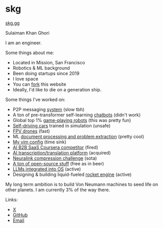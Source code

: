 # skg

[skg.gg](https://skg.gg)

Sulaiman Khan Ghori

I am an engineer.

Some things about me:

- Located in Mission, San Francisco
- Robotics & ML background
- Been doing startups since 2019
- I love space
- You can [fork](https://github.com/djmango/skg) this website
- Ideally, I'd like to die on a generation ship.

Some things I've worked on:

- P2P messaging [system](https://github.com/djmango/pyddle) (slow tbh)
- A ton of pre-transformer self-learning [chatbots](https://github.com/djmango/the-benjamin-project) (didn't work)
- Global top 1% [game-playing robots](https://github.com/djmango/korvex) (this was pretty fun)
- [Self-driving cars](https://youtu.be/pLDMhNwsbwI?si=olO68hEVxFpDS1t4) trained in simulation (unsafe)
- [FPV drones](https://youtu.be/b7MsTlukhV8?si=NmKNjW-uj_2dV5ZC) (fast)
- ML [document processing and problem extraction](https://getonder.com) (pretty cool)
- [My vim config](https://vim.skg.gg) (time sink)
- [AI B2B SaaS Coursera competitor](https://jeeny.ai) (fired)
- [AI transcription/translation platform](https://swiftink.io) (acquired)
- [Neuralink compression challenge](https://github.com/djmango/smallbrain) (sota)
- [A ton of open-source stuff](https://github.com/djmango/obsidian-transcription) (free as in beer)
- [LLMs integrated into OS](https://i.inc) (active)
- Designing & building liquid-fueled [rocket engine](https://rocket.skg.gg) (active)

My long term ambition is to build Von Neumann machines to seed life on other planets. I am currently 3% of the way there.

Links:

- [X](https://x.com/sulaimanghori)
- [GitHub](https://github.com/djmango)
- [Email](mailto:sulaiman.ghori@outlook.com)
